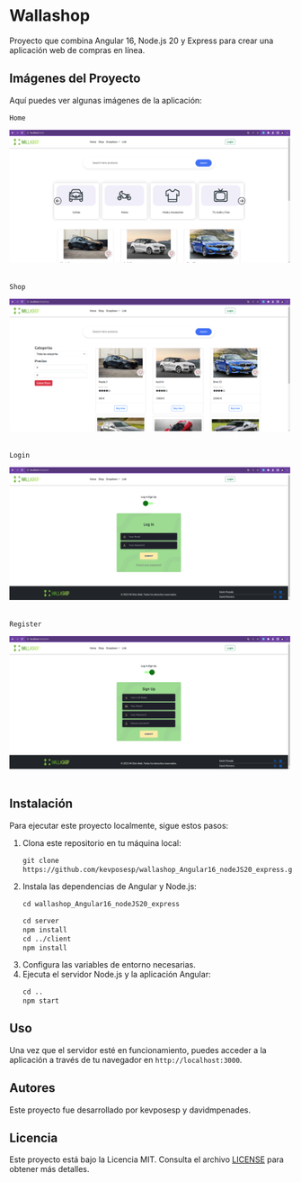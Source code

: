 <!DOCTYPE html>
<html lang="en">

<head>
    <meta charset="UTF-8">
    <meta name="viewport" content="width=device-width, initial-scale=1.0">
    <title>Wallashop: Angular 16 + Node.js 20 + Express</title>
    <meta name="author" content="kevposesp">
    <meta name="author" content="davidmpenades">
</head>

<body>
    <h1>Wallashop</h1>
    <p>Proyecto que combina Angular 16, Node.js 20 y Express para crear una aplicación web de compras en línea.</p>
    <h2>Imágenes del Proyecto</h2>
    <p>Aquí puedes ver algunas imágenes de la aplicación:</p>
        <pre><code>Home</code></pre>
    <img src="./imgs/home.png" width="500px" alt="Captura de pantalla 1"><br><br>
        <pre><code>Shop</code></pre>
    <img src="./imgs/shop.png" width="500px" alt="Captura de pantalla 2"><br><br>
        <pre><code>Login</code></pre>
    <img src="./imgs/login.png" width="500px" alt="Captura de pantalla 3"><br><br>
        <pre><code>Register</code></pre>
    <img src="./imgs/register.png" width="500px" alt="Captura de pantalla 3"><br><br>
    <h2>Instalación</h2>
    <p>Para ejecutar este proyecto localmente, sigue estos pasos:</p>
    <ol>
        <li>Clona este repositorio en tu máquina local:</li>
        <pre><code>git clone https://github.com/kevposesp/wallashop_Angular16_nodeJS20_express.git</code></pre>
        <li>Instala las dependencias de Angular y Node.js:</li>
        <pre><code>cd wallashop_Angular16_nodeJS20_express</code></pre>
        <pre><code>cd server
npm install
cd ../client
npm install</code></pre>
        <li>Configura las variables de entorno necesarias.</li>
        <li>Ejecuta el servidor Node.js y la aplicación Angular:</li>
        <pre><code>cd ..
npm start</code></pre>
    </ol>
    <h2>Uso</h2>
    <p>Una vez que el servidor esté en funcionamiento, puedes acceder a la aplicación a través de tu navegador en
        <code>http://localhost:3000</code>.
    </p>
    <h2>Autores</h2>
    <p>Este proyecto fue desarrollado por kevposesp y davidmpenades.</p>
    <h2>Licencia</h2>
    <p>Este proyecto está bajo la Licencia MIT. Consulta el archivo <a href="LICENSE">LICENSE</a> para obtener más
        detalles.</p>
</body>

</html>